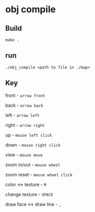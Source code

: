 # obj compile

## Build
```
make .
```

## run
```
./obj_compile <path to file in ./map>
```

## Key
front - ```arrow front```

back - ```arrow back```

left - ```arrow left```

right - ```arrow right```

up - ```mouse left click```

down - ```mouse right click```

view - ```mouse move```

zoom in/out - ```mouse wheel```

zoom reset - ```mouse wheel click```

color <-> texture - ```M```

change texture - ```SPACE```

draw face <-> draw line - ```,```